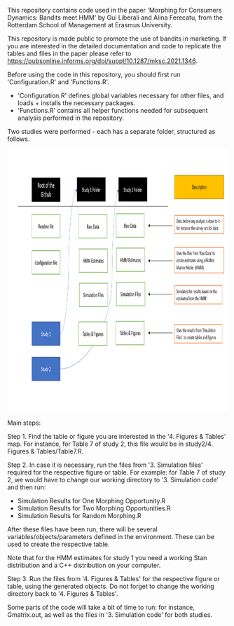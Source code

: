 
This repository contains code used in the paper 'Morphing for Consumers Dynamics: Bandits meet HMM' by Gui Liberali and Alina Ferecatu, from the Rotterdam School of Management at Erasmus University. 

This repository is made public to promote the use of bandits in marketing. If you are interested in the detailed documentation and code to replicate the tables and files in the paper please refer to https://pubsonline.informs.org/doi/suppl/10.1287/mksc.2021.1346.

Before using the code in this repository, you should first run 'Configuration.R' and 'Functions.R'. 
- 'Configuration.R' defines global variables necessary for other files, and loads + installs the necessary packages.
- 'Functions.R' contains all helper functions needed for subsequent analysis performed in the repository. 

Two studies were performed - each has a separate folder, structured as follows. 

<p>
    <img src="Repository Overview.PNG" width="800" height="600" />
</p>

Main steps:

Step 1. Find the table or figure you are interested in the '4. Figures & Tables' map.
For instance, for Table 7 of study 2, this file would be in study2/4. Figures & Tables/Table7.R. 

Step 2. In case it is necessary, run the files from '3. Simulation files' required for the respective figure or table.
For example: for Table 7 of study 2, we would have to change our working directory to '3. Simulation code' and then run: 

* Simulation Results for One Morphing Opportunity.R
* Simulation Results for Two Morphing Opportunities.R
* Simulation Results for Random Morphing.R

After these files have been run, there will be several variables/objects/parameters defined in the environment. These can be used to create the respective table. 

Note that for the HMM estimates for study 1 you need a working Stan distribution and a C++ distribution on your computer. 

Step 3. Run the files from '4. Figures & Tables' for the respective figure or table, using the generated objects. Do not forget to change the working directory back to '4. Figures & Tables'. 

Some parts of the code will take a bit of time to run: for instance, Gmatrix.out, as well as the files in '3. Simulation code' for both studies. 
